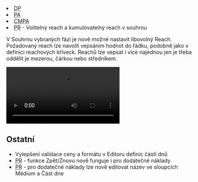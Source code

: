 ﻿---
categories: [fenix]
layout: fenix
---
<li><abbr title="Detailní plán">DP</abbr><li><abbr title="Postanalýza">PA</abbr><li><abbr title="Crossmediální postanalýza">CMPA</abbr><li><abbr title="Plán rádií">PR</abbr> - Volitelný reach a kumulovatelný reach v souhrnu

V Souhrnu vybraných fází je nově možné nastavit libovolný Reach. Požadovaný reach lze navolit vepsáním hodnot do řádku, podobně jako v definici reachových křiveck. 
Reachů lze vepsat i více najednou jen je třeba oddělit je mezerou, čárkou nebo středníkem. 

<video src="{{site.url}}/data/volreachsouhrn.mp4" type="video/mp4" controls>volitelný resch v souhrnu</video>


## Ostatní
<ul><li>Vylepšení validace ceny a formátu v Editoru definic částí dnů</li>
<li><abbr title="Plán rádií">PR</abbr> - funkce Zpět/Znovu nově funguje i pro dodatečné náklady</li>
<li><abbr title="Plán rádií">PR</abbr> - pro dodatečné náklady lze nově editovat název ve sloupcích Médium a Část dne</li></ul>
